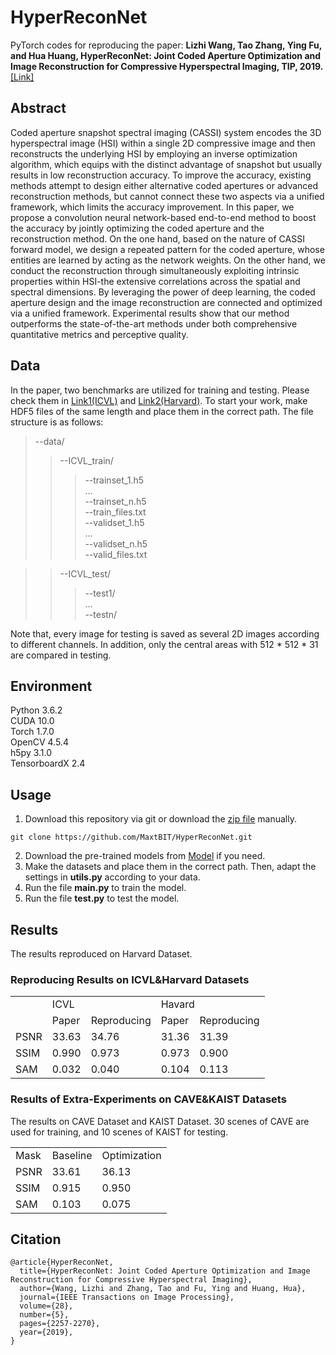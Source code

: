 # HyperReconNet
PyTorch codes for reproducing the paper: **Lizhi Wang, Tao Zhang, Ying Fu, and Hua Huang, HyperReconNet: Joint Coded Aperture Optimization and Image Reconstruction for Compressive Hyperspectral Imaging, TIP, 2019.**[[Link]](https://ieeexplore.ieee.org/document/8552450)

## Abstract
Coded aperture snapshot spectral imaging (CASSI) system encodes the 3D hyperspectral image (HSI) within a single 2D compressive image and then reconstructs the underlying HSI by employing an inverse optimization algorithm, which equips with the distinct advantage of snapshot but usually results in low reconstruction accuracy. To improve the accuracy, existing methods attempt to design either alternative coded apertures or advanced reconstruction methods, but cannot connect these two aspects via a unified framework, which limits the accuracy improvement. In this paper, we propose a convolution neural network-based end-to-end method to boost the accuracy by jointly optimizing the coded aperture and the reconstruction method. On the one hand, based on the nature of CASSI forward model, we design a repeated pattern for the coded aperture, whose entities are learned by acting as the network weights. On the other hand, we conduct the reconstruction through simultaneously exploiting intrinsic properties within HSI-the extensive correlations across the spatial and spectral dimensions. By leveraging the power of deep learning, the coded aperture design and the image reconstruction are connected and optimized via a unified framework. Experimental results show that our method outperforms the state-of-the-art methods under both comprehensive quantitative metrics and perceptive quality.

## Data
In the paper, two benchmarks are utilized for training and testing. Please check them in [Link1(ICVL)](http://icvl.cs.bgu.ac.il/hyperspectral/) and [Link2(Harvard)](http://vision.seas.harvard.edu/hyperspec/). To start your work, make HDF5 files of the same length and place them in the correct path. The file structure is as follows:<br/>
>--data/<br/>
>>--ICVL_train/<br/>
>>>--trainset_1.h5<br/>
>>>...<br/>
>>>--trainset_n.h5<br/>
>>>--train_files.txt<br/>
>>>--validset_1.h5<br/>
>>>...<br/>
>>>--validset_n.h5<br/>
>>>--valid_files.txt<br/>

>>--ICVL_test/<br/>
>>>--test1/<br/>
>>>...<br/>
>>>--testn/<br/>

Note that, every image for testing is saved as several 2D images according to different channels. In addition, only the central areas with 512 * 512 * 31 are compared in testing.

## Environment
Python 3.6.2<br/>
CUDA 10.0<br/>
Torch 1.7.0<br/>
OpenCV 4.5.4<br/>
h5py 3.1.0<br/>
TensorboardX 2.4<br/>

## Usage
1. Download this repository via git or download the [zip file](https://github.com/MaxtBIT/HyperReconNet/archive/refs/heads/main.zip) manually.
```
git clone https://github.com/MaxtBIT/HyperReconNet.git
```
2. Download the pre-trained models from [Model](https://drive.google.com/file/d/1WWgEgDVh71d-E6tYjPwq0T0muiXkEXxk/view?usp=sharing) if you need.
3. Make the datasets and place them in the correct path. Then, adapt the settings in **utils.py** according to your data.
4. Run the file **main.py** to train the model.
5. Run the file **test.py** to test the model.

## Results
The results reproduced on Harvard Dataset.
### Reproducing Results on ICVL&Harvard Datasets
<table>
   <tr>
      <td rowspan="2" ></td>
      <td colspan="2" valign = "middle">ICVL</td>
      <td colspan="2">Havard</td>  
   </tr>
   <tr>
      <td>Paper</td>
      <td>Reproducing</td>
      <td>Paper</td>
      <td>Reproducing</td>
   </tr>
   <tr>
      <td>PSNR</td>
      <td>33.63</td>
      <td>34.76</td>
      <td>31.36</td>
      <td>31.39</td>
   </tr>
   <tr>
      <td>SSIM</td>
      <td>0.990</td>
      <td>0.973</td>
      <td>0.973</td>
      <td>0.900</td>
   </tr>
   <tr>
      <td>SAM</td>
      <td>0.032</td>
      <td>0.040</td>
      <td>0.104</td>
      <td>0.113</td>
   </tr>
</table>

### Results of Extra-Experiments on CAVE&KAIST Datasets
 The results on CAVE Dataset and KAIST Dataset. 30 scenes of CAVE are used for training, and 10 scenes of KAIST for testing.
<table>
   <tr>
      <td>Mask</td>
      <td>Baseline</td>
      <td>Optimization</td>
   </tr>
   <tr>
      <td>PSNR</td>
      <td>33.61</td>
      <td>36.13</td>
   </tr>
   <tr>
      <td>SSIM</td>
      <td>0.915</td>
      <td>0.950</td>
   </tr>
   <tr>
      <td>SAM</td>
      <td>0.103</td>
      <td>0.075</td>
   </tr>
</table>

## Citation
```
@article{HyperReconNet,
  title={HyperReconNet: Joint Coded Aperture Optimization and Image Reconstruction for Compressive Hyperspectral Imaging},
  author={Wang, Lizhi and Zhang, Tao and Fu, Ying and Huang, Hua},
  journal={IEEE Transactions on Image Processing},
  volume={28},
  number={5},
  pages={2257-2270},
  year={2019},
}
```
